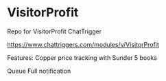 # VisitorProfit
Repo for VisitorProfit ChatTrigger

https://www.chattriggers.com/modules/v/VisitorProfit

Features:
Copper price tracking with Sunder 5 books

Queue Full notification
